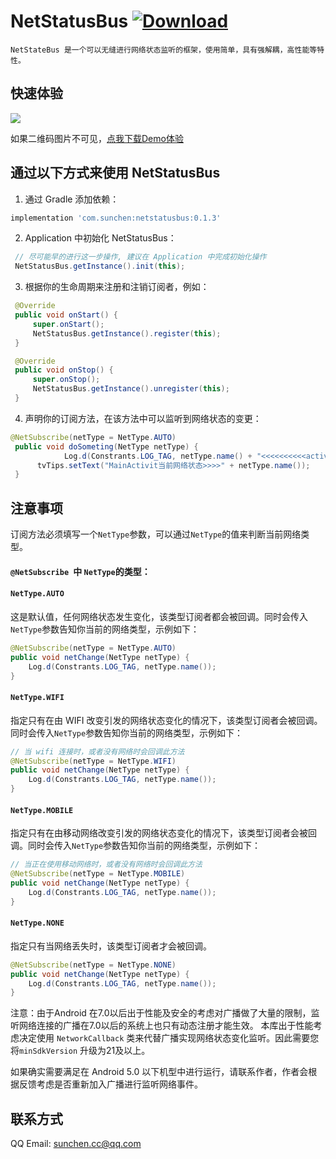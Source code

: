 # NetStatusBus [![Download](https://api.bintray.com/packages/sunchen/maven/netstatusbus/images/download.svg)](https://bintray.com/sunchen/maven/netstatusbus/_latestVersion)

```
NetStateBus 是一个可以无缝进行网络状态监听的框架，使用简单，具有强解耦，高性能等特性。
```



## 快速体验

![](https://www.pgyer.com/app/qrcode/USYp)

如果二维码图片不可见，[点我下载Demo体验](https://www.pgyer.com/USYp)



## 通过以下方式来使用 NetStatusBus

1. 通过 Gradle 添加依赖：

```groovy
implementation 'com.sunchen:netstatusbus:0.1.3'
```



2. Application 中初始化 NetStatusBus：

```java
 // 尽可能早的进行这一步操作, 建议在 Application 中完成初始化操作
 NetStatusBus.getInstance().init(this);
```



3. 根据你的生命周期来注册和注销订阅者，例如：

```java
 @Override
 public void onStart() {
     super.onStart();
     NetStatusBus.getInstance().register(this);
 }

 @Override
 public void onStop() {
     super.onStop();
     NetStatusBus.getInstance().unregister(this);
 }
```



4. 声明你的订阅方法，在该方法中可以监听到网络状态的变更：

```java
@NetSubscribe(netType = NetType.AUTO)
 public void doSometing(NetType netType) {
 			Log.d(Constrants.LOG_TAG, netType.name() + "<<<<<<<<<<activity1");
      tvTips.setText("MainActivit当前网络状态>>>>" + netType.name());
 }
```



## 注意事项

订阅方法必须填写一个`NetType`参数，可以通过`NetType`的值来判断当前网络类型。

#### `@NetSubscribe `中 `NetType`的类型： 

#### `NetType.AUTO`

 这是默认值，任何网络状态发生变化，该类型订阅者都会被回调。同时会传入`NetType`参数告知你当前的网络类型，示例如下：

```java
@NetSubscribe(netType = NetType.AUTO)
public void netChange(NetType netType) {
    Log.d(Constrants.LOG_TAG, netType.name());
}
```

#### `NetType.WIFI`

 指定只有在由 WIFI 改变引发的网络状态变化的情况下，该类型订阅者会被回调。同时会传入`NetType`参数告知你当前的网络类型，示例如下：

```java
// 当 wifi 连接时，或者没有网络时会回调此方法
@NetSubscribe(netType = NetType.WIFI)
public void netChange(NetType netType) {
    Log.d(Constrants.LOG_TAG, netType.name());
}
```

#### `NetType.MOBILE`

 指定只有在由移动网络改变引发的网络状态变化的情况下，该类型订阅者会被回调。同时会传入`NetType`参数告知你当前的网络类型，示例如下：

```java
// 当正在使用移动网络时，或者没有网络时会回调此方法
@NetSubscribe(netType = NetType.MOBILE)
public void netChange(NetType netType) {
    Log.d(Constrants.LOG_TAG, netType.name());
}
```

#### `NetType.NONE`

 指定只有当网络丢失时，该类型订阅者才会被回调。

```java
@NetSubscribe(netType = NetType.NONE)
public void netChange(NetType netType) {
    Log.d(Constrants.LOG_TAG, netType.name());
}
```



注意：由于Android 在7.0以后出于性能及安全的考虑对广播做了大量的限制，监听网络连接的广播在7.0以后的系统上也只有动态注册才能生效。
本库出于性能考虑决定使用 `NetworkCallback` 类来代替广播实现网络状态变化监听。因此需要您将`minSdkVersion` 升级为21及以上。

如果确实需要满足在 Android 5.0 以下机型中进行运行，请联系作者，作者会根据反馈考虑是否重新加入广播进行监听网络事件。


## 联系方式

QQ Email: [sunchen.cc@qq.com](sunchen.cc@qq.com)
